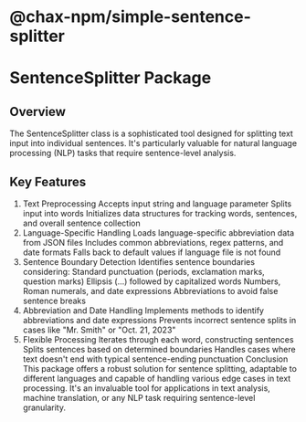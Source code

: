 # @chax-npm/simple-sentence-splitter

# SentenceSplitter Package
## Overview
The SentenceSplitter class is a sophisticated tool designed for splitting text input into individual sentences. It's particularly valuable for natural language processing (NLP) tasks that require sentence-level analysis.
## Key Features
1. Text Preprocessing
   Accepts input string and language parameter
   Splits input into words
   Initializes data structures for tracking words, sentences, and overall sentence collection
2. Language-Specific Handling
   Loads language-specific abbreviation data from JSON files
   Includes common abbreviations, regex patterns, and date formats
   Falls back to default values if language file is not found
3. Sentence Boundary Detection
   Identifies sentence boundaries considering:
   Standard punctuation (periods, exclamation marks, question marks)
   Ellipsis (...) followed by capitalized words
   Numbers, Roman numerals, and date expressions
   Abbreviations to avoid false sentence breaks
4. Abbreviation and Date Handling
   Implements methods to identify abbreviations and date expressions
   Prevents incorrect sentence splits in cases like "Mr. Smith" or "Oct. 21, 2023"
5. Flexible Processing
   Iterates through each word, constructing sentences
   Splits sentences based on determined boundaries
   Handles cases where text doesn't end with typical sentence-ending punctuation
   Conclusion
   This package offers a robust solution for sentence splitting, adaptable to different languages and capable of handling various edge cases in text processing. It's an invaluable tool for applications in text analysis, machine translation, or any NLP task requiring sentence-level granularity.